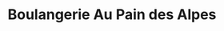 ---
title: "Boulangerie Au Pain des Alpes"
url: /saint-michel-de-maurienne/boulangerie-au-pain-des-alpes/
shop: Bäckerei
---